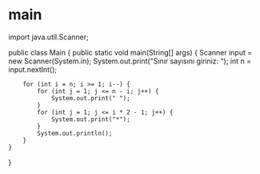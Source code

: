 # main
import java.util.Scanner;

public class Main {
    public static void main(String[] args) {
        Scanner input = new Scanner(System.in);
        System.out.print("Sınır sayısını giriniz: ");
        int n = input.nextInt();

        for (int i = n; i >= 1; i--) {
            for (int j = 1; j <= n - i; j++) {
                System.out.print(" ");
            }
            for (int j = 1; j <= i * 2 - 1; j++) {
                System.out.print("*");
            }
            System.out.println();
        }
    }
}
